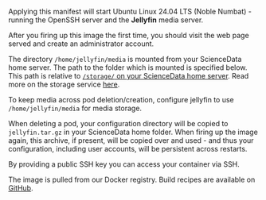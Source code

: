 Applying this manifest will start Ubuntu Linux 24.04 LTS (Noble Numbat) - running the OpenSSH server and the **Jellyfin** media server.

After you firing up this image the first time, you should visit the web page served and create an administrator account.

The directory `/home/jellyfin/media` is mounted from your ScienceData home server. The path to the folder which is mounted is specified below. This path is relative to [`/storage/` on your ScienceData home server](/storage/). Read more on the storage service [here](https://sciencedata.dk/sites/developer/ManagingFiles/index#storage).

To keep media across pod deletion/creation, configure jellyfin to use `/home/jellyfin/media` for media storage.

When deleting a pod, your configuration directory will be copied to `jellyfin.tar.gz` in your ScienceData home folder. When firing up the image again, this archive, if present, will be copied over and used - and thus your configuration, including user accounts, will be persistent across restarts.

By providing a public SSH key you can access your container via SSH.

The image is pulled from our Docker registry. Build recipes are available on [GitHub](https://github.com/deic-dk/sciencedata_images).
